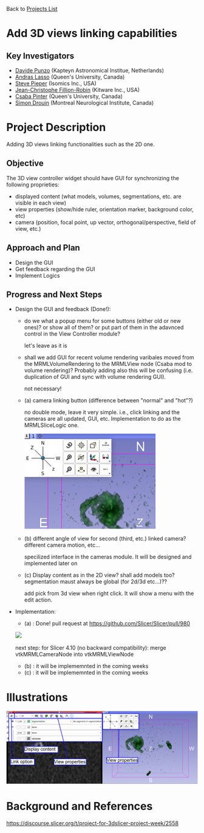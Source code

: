 Back to [Projects List](../../README.md#ProjectsList)

# Add 3D views linking capabilities

## Key Investigators

- [Davide Punzo](https://punzo.github.io/) (Kapteyn Astronomical Institue, Netherlands)
- [Andras Lasso](http://perk.cs.queensu.ca/users/lasso) (Queen's University, Canada)
- [Steve Pieper](https://lmi.med.harvard.edu/people/steve-pieper) (Isomics Inc., USA)
- [Jean-Christophe Fillion-Robin](https://www.kitware.com/jean-christophe-fillion-robin/) (Kitware Inc., USA)
- [Csaba Pinter](http://perk.cs.queensu.ca/users/pinter) (Queen's University, Canada)
- [Simon Drouin](http://nist.mni.mcgill.ca/?page_id=369) (Montreal Neurological Institute, Canada)


# Project Description
Adding 3D views linking functionalities such as the 2D one.

## Objective
The 3D view controller widget should have GUI for synchronizing the following proprieties: 

* displayed content (what models, volumes, segmentations, etc. are visible in each view)
* view properties (show/hide ruler, orientation marker, background color, etc)
* camera (position, focal point, up vector, orthogonal/perspective, field of view, etc.)

## Approach and Plan

* Design the GUI
* Get feedback regarding the GUI
* Implement Logics

## Progress and Next Steps

* Design the GUI and feedback (Done!):

   * do we what a popup menu for some buttons (either old or new ones)? or show all of them? or put part of them in the adavnced control in the View Controller module?
  
      let's leave as it is

   * shall we add GUI for recent volume rendering varibales moved from the MRMLVolumeRendering to the MRMLView node (Csaba mod to volume rendering)? Probably adding also this will be confusing (i.e. duplication of GUI and sync with volume rendering GUI).
  
      not necessary!


   * (a) camera linking button (difference between "normal" and "hot"?)

      no double mode, leave it very simple. i.e., click linking and the cameras are all updated, GUI, etc.
      Implementation to do as the MRMLSliceLogic one.
      
      ![](https://raw.githubusercontent.com/Punzo/SlicerAstroWikiImages/master/3Dviewlinking1.png)

   * (b) different angle of view for second (third, etc.) linked camera? different camera motion, etc... 

      specilized interface in the cameras module. It will be designed and implemented later on

   * (c) Display content as in the 2D view? shall add models too? segmentation maust always be global (for 2d/3d etc...)??

      add pick from 3d view when right click. It will show a menu with the edit action.

* Implementation: 
   * (a) : Done! pull request at https://github.com/Slicer/Slicer/pull/980
   
   ![](https://github.com/NA-MIC/ProjectWeek/blob/master/PW28_2018_GranCanaria/Projects/3DViewsLinking/myimage.gif?raw=true)
   
   next step: for Slicer 4.10 (no backward compatibility): merge vtkMRMLCameraNode into vtkMRMLViewNode
   
   * (b) : it will be implememnted in the coming weeks
   * (c) : it will be implememnted in the coming weeks

# Illustrations

<!--Add pictures and links to videos that demonstrate what has been accomplished.-->

![](https://raw.githubusercontent.com/Punzo/SlicerAstroWikiImages/master/3Dviewlinking.png)

# Background and References

<!--Use this space for information that may help people better understand your project, like links to papers, source code, or data.-->

https://discourse.slicer.org/t/project-for-3dslicer-project-week/2558

